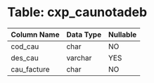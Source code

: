 # Table: cxp_caunotadeb

| Column Name | Data Type | Nullable |
|-------------|-----------|----------|
| cod_cau | char | NO |
| des_cau | varchar | YES |
| cau_facture | char | NO |
